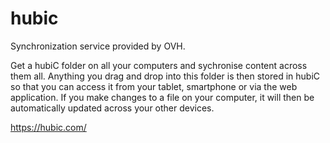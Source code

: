 # hubic
Synchronization service provided by OVH.

Get a hubiC folder on all your computers and sychronise content across them all. Anything you drag and drop into this folder is then stored in hubiC so that you can access it from your tablet, smartphone or via the web application. If you make changes to a file on your computer, it will then be automatically updated across your other devices.


https://hubic.com/
